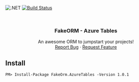 ![.NET](https://github.com/matheusvelloso/fakeorm/workflows/.NET/badge.svg) [![Build Status](https://unboxitrepositorios.visualstudio.com/FakeORM/_apis/build/status/matheusvelloso.fakeorm?branchName=master)](https://unboxitrepositorios.visualstudio.com/FakeORM/_build/latest?definitionId=5&branchName=master)



<!-- PROJECT LOGO -->
<br />
<p align="center">
  <!--<a href="https://github.com/othneildrew/Best-README-Template">
    <img src="images/logo.png" alt="Logo" width="80" height="80">
  </a>-->

  <h3 align="center">FakeORM - Azure Tables</h3>

  <p align="center">
    An awesome ORM to jumpstart your projects!
    <br />
    <a href="https://github.com/matheusvelloso/fakeorm/issues">Report Bug</a>
    ·
    <a href="https://github.com/matheusvelloso/fakeorm/issues">Request Feature</a>
  </p>
</p>

## Install

<!--The project requires [node.js](http://nodejs.org/) and
[Lineman](https://github.com/testdouble/lineman) which is a workflow
tool built on top of [Grunt](http://www.gruntjs.com) - it takes care of
common tasks like concattenation, minification, running a local server
and running tests using [Testem](https://github.com/airportyh/testem)
and [Protractor](https://github.com/angular/protractor/). -->

	PM> Install-Package FakeOrm.AzureTables -Version 1.0.1
